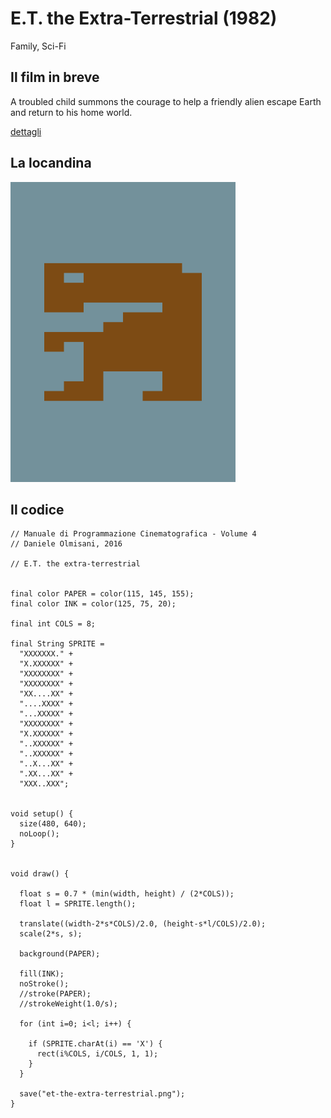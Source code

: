 # E.T. the Extra-Terrestrial (1982)

Family, Sci-Fi

## Il film in breve
A troubled child summons the courage to help a friendly alien escape Earth and return to his home world.

[dettagli](https://www.imdb.com/title/tt0083866/)

## La locandina
<img src="et-the-extra-terrestrial.png"  width="360px" title="E.T. the Extra-Terrestrial">


## Il codice
```processing
// Manuale di Programmazione Cinematografica - Volume 4
// Daniele Olmisani, 2016

// E.T. the extra-terrestrial


final color PAPER = color(115, 145, 155);
final color INK = color(125, 75, 20);

final int COLS = 8;

final String SPRITE = 
  "XXXXXXX." +
  "X.XXXXXX" +
  "XXXXXXXX" +
  "XXXXXXXX" +
  "XX....XX" +
  "....XXXX" +
  "...XXXXX" +
  "XXXXXXXX" +
  "X.XXXXXX" +
  "..XXXXXX" +
  "..XXXXXX" +
  "..X...XX" +
  ".XX...XX" +
  "XXX..XXX";


void setup() {
  size(480, 640);
  noLoop();
}


void draw() {
  
  float s = 0.7 * (min(width, height) / (2*COLS));
  float l = SPRITE.length();

  translate((width-2*s*COLS)/2.0, (height-s*l/COLS)/2.0);
  scale(2*s, s);
   
  background(PAPER);
  
  fill(INK);
  noStroke();
  //stroke(PAPER);
  //strokeWeight(1.0/s);
  
  for (int i=0; i<l; i++) {
    
    if (SPRITE.charAt(i) == 'X') {
      rect(i%COLS, i/COLS, 1, 1);
    }
  }
  
  save("et-the-extra-terrestrial.png");
}
```
